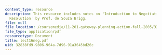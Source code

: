 ```yaml
---
content_type: resource
description: This resource includes notes on 'Introduction to Negotiation and Dispute
  Resolution' by Prof. de Souza Brigg.
file: null
file_location: /coursemedia/11-201-gateway-planning-action-fall-2005/32838fd99806964a7d9691a3645bd26c_lect16neg.pdf
file_type: application/pdf
resourcetype: Document
title: lect16neg.pdf
uid: 32838fd9-9806-964a-7d96-91a3645bd26c
---
```

